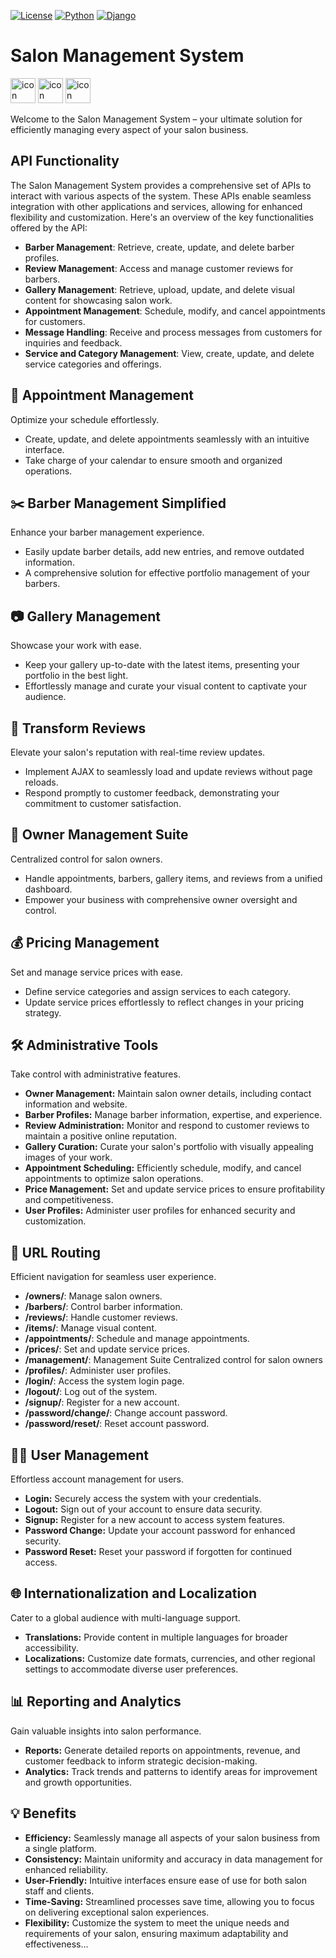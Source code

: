 [![License](https://img.shields.io/badge/License-MIT-blue.svg)](https://opensource.org/licenses/MIT)
[![Python](https://img.shields.io/badge/Python-3.12%2B-brightgreen)](https://www.python.org/)
[![Django](https://img.shields.io/badge/Django-4.2%2B-brightgreen)](https://www.djangoproject.com/)
# Salon Management System

  <img src="https://techstack-generator.vercel.app/python-icon.svg" alt="icon" width="40" height="40" /> <img src="https://techstack-generator.vercel.app/django-icon.svg" alt="icon" width="40" height="40" /> <img src="https://techstack-generator.vercel.app/js-icon.svg" alt="icon" width="40" height="40" /> 

Welcome to the Salon Management System – your ultimate solution for efficiently managing every aspect of your salon business.

## API Functionality

The Salon Management System provides a comprehensive set of APIs to interact with various aspects of the system. These APIs enable seamless integration with other applications and services, allowing for enhanced flexibility and customization. Here's an overview of the key functionalities offered by the API:

- **Barber Management**: Retrieve, create, update, and delete barber profiles.
- **Review Management**: Access and manage customer reviews for barbers.
- **Gallery Management**: Retrieve, upload, update, and delete visual content for showcasing salon work.
- **Appointment Management**: Schedule, modify, and cancel appointments for customers.
- **Message Handling**: Receive and process messages from customers for inquiries and feedback.
- **Service and Category Management**: View, create, update, and delete service categories and offerings.


## 📅 Appointment Management

Optimize your schedule effortlessly.
- Create, update, and delete appointments seamlessly with an intuitive interface.
- Take charge of your calendar to ensure smooth and organized operations.

## ✂️ Barber Management Simplified

Enhance your barber management experience.
- Easily update barber details, add new entries, and remove outdated information.
- A comprehensive solution for effective portfolio management of your barbers.

## 📷 Gallery Management

Showcase your work with ease.
- Keep your gallery up-to-date with the latest items, presenting your portfolio in the best light.
- Effortlessly manage and curate your visual content to captivate your audience.

## 🌟 Transform Reviews

Elevate your salon's reputation with real-time review updates.
- Implement AJAX to seamlessly load and update reviews without page reloads.
- Respond promptly to customer feedback, demonstrating your commitment to customer satisfaction.


## 👤 Owner Management Suite

Centralized control for salon owners.
- Handle appointments, barbers, gallery items, and reviews from a unified dashboard.
- Empower your business with comprehensive owner oversight and control.

## 💰 Pricing Management

Set and manage service prices with ease.
- Define service categories and assign services to each category.
- Update service prices effortlessly to reflect changes in your pricing strategy.

## 🛠️ Administrative Tools

Take control with administrative features.
- **Owner Management:** Maintain salon owner details, including contact information and website.
- **Barber Profiles:** Manage barber information, expertise, and experience.
- **Review Administration:** Monitor and respond to customer reviews to maintain a positive online reputation.
- **Gallery Curation:** Curate your salon's portfolio with visually appealing images of your work.
- **Appointment Scheduling:** Efficiently schedule, modify, and cancel appointments to optimize salon operations.
- **Price Management:** Set and update service prices to ensure profitability and competitiveness.
- **User Profiles:** Administer user profiles for enhanced security and customization.

## 🚀 URL Routing

Efficient navigation for seamless user experience.
- **/owners/**: Manage salon owners.
- **/barbers/**: Control barber information.
- **/reviews/**: Handle customer reviews.
- **/items/**: Manage visual content.
- **/appointments/**: Schedule and manage appointments.
- **/prices/**: Set and update service prices.
- **/management/**: Management Suite Centralized control for salon owners
- **/profiles/**: Administer user profiles.
- **/login/**: Access the system login page.
- **/logout/**: Log out of the system.
- **/signup/**: Register for a new account.
- **/password/change/**: Change account password.
- **/password/reset/**: Reset account password.

## 🧑‍💼 User Management

Effortless account management for users.
- **Login:** Securely access the system with your credentials.
- **Logout:** Sign out of your account to ensure data security.
- **Signup:** Register for a new account to access system features.
- **Password Change:** Update your account password for enhanced security.
- **Password Reset:** Reset your password if forgotten for continued access.

## 🌐 Internationalization and Localization

Cater to a global audience with multi-language support.
- **Translations:** Provide content in multiple languages for broader accessibility.
- **Localizations:** Customize date formats, currencies, and other regional settings to accommodate diverse user preferences.

## 📊 Reporting and Analytics

Gain valuable insights into salon performance.
- **Reports:** Generate detailed reports on appointments, revenue, and customer feedback to inform strategic decision-making.
- **Analytics:** Track trends and patterns to identify areas for improvement and growth opportunities.

## 💡 Benefits

- **Efficiency:** Seamlessly manage all aspects of your salon business from a single platform.
- **Consistency:** Maintain uniformity and accuracy in data management for enhanced reliability.
- **User-Friendly:** Intuitive interfaces ensure ease of use for both salon staff and clients.
- **Time-Saving:** Streamlined processes save time, allowing you to focus on delivering exceptional salon experiences.
- **Flexibility:** Customize the system to meet the unique needs and requirements of your salon, ensuring maximum adaptability and effectiveness...
